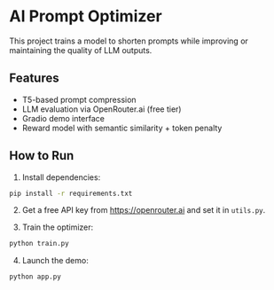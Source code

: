 # AI Prompt Optimizer

This project trains a model to shorten prompts while improving or maintaining the quality of LLM outputs.

## Features
- T5-based prompt compression
- LLM evaluation via OpenRouter.ai (free tier)
- Gradio demo interface
- Reward model with semantic similarity + token penalty

## How to Run

1. Install dependencies:
```bash
pip install -r requirements.txt
```

2. Get a free API key from https://openrouter.ai and set it in `utils.py`.

3. Train the optimizer:
```bash
python train.py
```

4. Launch the demo:
```bash
python app.py
```
